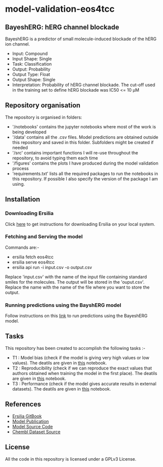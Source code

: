 # model-validation-eos4tcc

## BayeshERG: hERG channel blockade

BayeshERG is a predictor of small molecule-induced blockade of the hERG ion channel.

- Input: Compound
- Input Shape: Single
- Task: Classification
- Output: Probability
- Output Type: Float
- Output Shape: Single
- Interpretation: Probability of hERG channel blockade. The cut-off used in the training set to define hERG blockade was IC50 <= 10 μM

## Repository organisation

The repository is organised in folders:

- '/notebooks' contains the jupyter notebooks where most of the work is being developed
- '/data' contains all the .csv files. Model predictions are obtained outside this repository and saved in this folder. Subfolders might be created if needed
- '/src' contains important functions I will re-use throughout the repository, to avoid typing them each time
- '/figures' contains the plots I have produced during the model validation process
- 'requirements.txt' lists all the required packages to run the notebooks in this repository. If possible I also specify the version of the package I am using.

## Installation

### Downloading Ersilia

Click [here](https://ersilia.gitbook.io/ersilia-book/ersilia-model-hub/installation) to get instructions for downloading Ersilia on your local system.

### Fetching and Serving the model

Commands are:-

- ersilia fetch eos4tcc
- ersilia serve eos4tcc
- ersilia api run -i input.csv -o output.csv

Replace 'input.csv' with the name of the input file containing standard smiles for the molecules. The output will be stored in the 'ouput.csv'. Replace the name with the name of the file where you want to store the output.

### Running predictions using the BayshERG model

Follow instructions on this [link](https://github.com/GIST-CSBL/BayeshERG) to run predictions using the BayeshERG model.

## Tasks

This repository has been created to accomplish the following tasks :-

- T1 : Model bias (check if the model is giving very high values or low values). The deatils are given in [this](https://github.com/Ashita17/Ersilia-Outreachy/blob/main/model-validation-example/notebooks/00_model_bias.ipynb) notebook.
- T2 : Reproducibility (check if we can reproduce the exact values that authors obtained when training the model in the first place). The deatils are given in [this](https://github.com/Ashita17/Ersilia-Outreachy/blob/main/model-validation-example/notebooks/01_model_reproducibility.ipynb) notebook.
- T3 : Performance (check if the model gives accurate results in external datasets). The deatils are given in [this](https://github.com/Ashita17/Ersilia-Outreachy/blob/main/model-validation-example/notebooks/02_external_validation.ipynb) notebook.

## References

- [Ersilia GitBook](https://ersilia.gitbook.io/ersilia-book/contributors/internships/outreachy-summer-2024)
- [Model Publication](https://academic.oup.com/bib/article-abstract/23/4/bbac211/6609519)
- [Model Source Code](https://github.com/GIST-CSBL/BayeshERG)
- [Chembl Dataset Source](https://www.ebi.ac.uk/chembl/web_components/explore/activities/STATE_ID:E1fWDEddf-dOwmTBnG8uWw==)

## License

All the code in this repository is licensed under a GPLv3 License.
